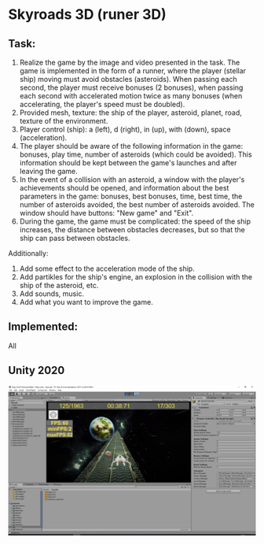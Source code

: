# Skyroads 3D (runer 3D)

## Task:
1) Realize the game by the image and video presented in the task. 
 The game is implemented in the form of a runner, where the player (stellar ship) moving must avoid obstacles (asteroids).
 When passing each second, the player must receive bonuses (2 bonuses), when passing each second with accelerated motion
 twice as many bonuses (when accelerating, the player's speed must be doubled).
2) Provided mesh, texture: the ship of the player, asteroid, planet, road, texture of the environment.
3) Player control (ship): a (left), d (right), in (up), with (down), space (acceleration).
4) The player should be aware of the following information in the game: bonuses, play time, number of asteroids
 (which could be avoided). This information should be kept between the game's launches and after leaving the game.
5) In the event of a collision with an asteroid, a window with the player's achievements should be opened, and
 information about the best parameters in the game: bonuses, best bonuses, time, best time, the number of asteroids
 avoided, the best number of asteroids avoided. The window should have buttons: "New game" and "Exit".
6) During the game, the game must be complicated: the speed of the ship increases, the distance between obstacles
 decreases, but so that the ship can pass between obstacles.

Additionally:
1) Add some effect to the acceleration mode of the ship.
2) Add partikles for the ship's engine, an explosion in the collision with the ship of the asteroid, etc.
3) Add sounds, music.
4) Add what you want to improve the game.

## Implemented:
All

## Unity 2020

![Skyroads](screenshot.png)